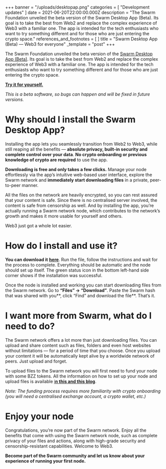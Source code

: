 +++
banner = "/uploads/desktopap.png"
categories = [ "Development updates" ]
date = 2021-06-20T22:00:00.000Z
description = "The Swarm Foundation unveiled the beta version of the Swarm Desktop App (Beta). Its goal is to take the best from Web2 and replace the complex experience of Web3 with a familiar one. The app is intended for the tech enthusiasts who want to try something different and for those who are just entering the crypto space."
references_and_footnotes = [ ]
title = "Swarm Desktop App (Beta) — Web3 for everyone"
_template = "post"
+++


The Swarm Foundation unveiled the beta version of the [Swarm Desktop App (Beta)](https://desktop.ethswarm.org/). Its goal is to take the best from Web2 and replace the complex experience of Web3 with a familiar one. The app is intended for the tech enthusiasts who want to try something different and for those who are just entering the crypto space.

[**Try it for yourself.**](https://desktop.ethswarm.org/)

_This is a beta software, so bugs can happen and will be fixed in future versions._

# Why should I install the Swarm Desktop App?

Installing the app lets you seamlessly transition from Web2 to Web3, while still reaping all the benefits — **absolute privacy, built-in security and complete control over your data**. **No crypto onboarding or previous knowledge of crypto are required** to use the app.

**Downloading is free and only takes a few clicks.** Manage your node effortlessly via the app’s intuitive web-based user interface, explore the Swarm network and **immediately start downloading files** in a private, peer-to-peer manner.

All the files on the network are heavily encrypted, so you can rest assured that your content is safe. Since there is no centralised server involved, the content is safe from censorship as well. And by installing the app, you’re actually running a Swarm network node, which contributes to the network’s growth and makes it more usable for yourself and others.

Web3 just got a whole lot easier.

# How do I install and use it?

**You can download it** [**here**](https://desktop.ethswarm.org/). Run the file, follow the instructions and wait for the process to complete. Everything should be automatic and the node should set up itself. The green status icon in the bottom left-hand side corner shows if the installation was successful.

Once the node is installed and working you can start downloading files from the Swarm network. Go to **“Files” → “Download”**. Paste the Swarm hash that was shared with you**, click “Find” and download the file**. That’s it.

# I want more from Swarm, what do I need to do?

The Swarm network offers a lot more than just downloading files. You can upload and share content such as files, folders and even host websites without limitations — for a period of time that you choose. Once you upload your content it will be automatically kept alive by a worldwide network of peers. Just upload and forget.

To upload files to the Swarm network you will first need to fund your node with some BZZ tokens. All the information on how to set up your node and upload files is available [i**n this and this blog**](https://medium.com/ethereum-swarm/upgrading-swarm-deskotp-app-beta-from-an-ultra-light-to-a-light-node-65d52cab7f2c).

_Note: The funding process requires more familiarity with crypto onboarding (you will need a centralised exchange account, a crypto wallet, etc.)_

# Enjoy your node

Congratulations, you’re now part of the Swarm network. Enjoy all the benefits that come with using the Swarm network node, such as complete privacy of your files and actions, along with high-grade security and censorship-resistant capabilities. Welcome to Web3.

**Become part of the Swarm community and let us know about your experience of running your first node.**
